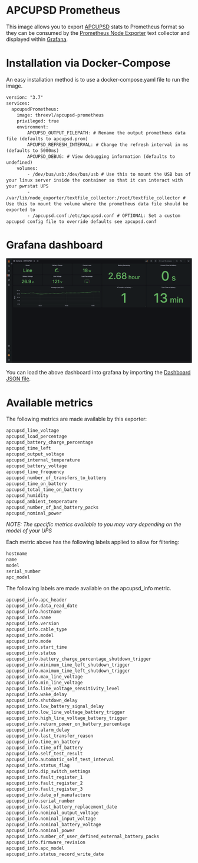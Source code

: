 # APCUPSD Prometheus

This image allows you to export [APCUPSD](http://www.apcupsd.org/) stats to Prometheus format so they can be consumed by the [Prometheus Node Exporter](https://hub.docker.com/r/prom/node-exporter) text collector and displayed within [Grafana](https://grafana.com/).

# Installation via Docker-Compose
An easy installation method is to use a docker-compose.yaml file to run the image.

```
version: "3.7"
services:
  apcupsdPrometheus:
    image: threevl/apcupsd-prometheus
    privileged: true
    environment:
        APCUPSD_OUTPUT_FILEPATH: # Rename the output prometheus data file (defaults to apcupsd.prom)
        APCUPSD_REFRESH_INTERVAL: # Change the refresh interval in ms (defaults to 5000ms)
        APCUPSD_DEBUG: # View debugging information (defaults to undefined) 
    volumes:
        - /dev/bus/usb:/dev/bus/usb # Use this to mount the USB bus of your linux server inside the container so that it can interact with your pwrstat UPS
        - /var/lib/node_exporter/textfile_collector:/root/textfile_collector # Use this to mount the volume where the prometheus data file should be exported to
        - /apcupsd.conf:/etc/apcupsd.conf # OPTIONAL: Set a custom apcupsd config file to override defaults see apcupsd.conf
```
# Grafana dashboard

![Grafana UPS display](dashboard.png)

You can load the above dashboard into grafana by importing the [Dashboard JSON file](./grafana.apcupsd.json).

# Available metrics
The following metrics are made available by this exporter:

```
apcupsd_line_voltage
apcupsd_load_percentage
apcupsd_battery_charge_percentage
apcupsd_time_left
apcupsd_output_voltage
apcupsd_internal_temperature
apcupsd_battery_voltage
apcupsd_line_frequency
apcupsd_number_of_transfers_to_battery
apcupsd_time_on_battery
apcupsd_total_time_on_battery
apcupsd_humidity
apcupsd_ambient_temperature
apcupsd_number_of_bad_battery_packs
apcupsd_nominal_power
```

*NOTE: The specific metrics available to you may vary depending on the model of your UPS*

Each metric above has the following labels applied to allow for filtering:

```
hostname
name
model
serial_number
apc_model
```


The following labels are made available on the apcupsd_info metric.
```
apcupsd_info.apc_header
apcupsd_info.data_read_date
apcupsd_info.hostname
apcupsd_info.name
apcupsd_info.version
apcupsd_info.cable_type
apcupsd_info.model
apcupsd_info.mode
apcupsd_info.start_time
apcupsd_info.status
apcupsd_info.battery_charge_percentage_shutdown_trigger
apcupsd_info.minimum_time_left_shutdown_trigger
apcupsd_info.maximum_time_left_shutdown_trigger
apcupsd_info.max_line_voltage
apcupsd_info.min_line_voltage
apcupsd_info.line_voltage_sensitivity_level
apcupsd_info.wake_delay
apcupsd_info.shutdown_delay
apcupsd_info.low_battery_signal_delay
apcupsd_info.low_line_voltage_battery_trigger
apcupsd_info.high_line_voltage_battery_trigger
apcupsd_info.return_power_on_battery_percentage
apcupsd_info.alarm_delay
apcupsd_info.last_transfer_reason
apcupsd_info.time_on_battery
apcupsd_info.time_off_battery
apcupsd_info.self_test_result
apcupsd_info.automatic_self_test_interval
apcupsd_info.status_flag
apcupsd_info.dip_switch_settings
apcupsd_info.fault_register_1
apcupsd_info.fault_register_2
apcupsd_info.fault_register_3
apcupsd_info.date_of_manufacture
apcupsd_info.serial_number
apcupsd_info.last_battery_replacement_date
apcupsd_info.nominal_output_voltage
apcupsd_info.nominal_input_voltage
apcupsd_info.nominal_battery_voltage
apcupsd_info.nominal_power
apcupsd_info.number_of_user_defined_external_battery_packs
apcupsd_info.firmware_revision
apcupsd_info.apc_model
apcupsd_info.status_record_write_date
```